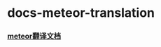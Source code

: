 # docs-meteor-translation

### [meteor翻译文档][]

[meteor翻译文档]: https://github.com/wujr5/docs-meteor-translation/blob/master/Meteor-full-API-1.1.0.3.md 'meteor中文full api'
